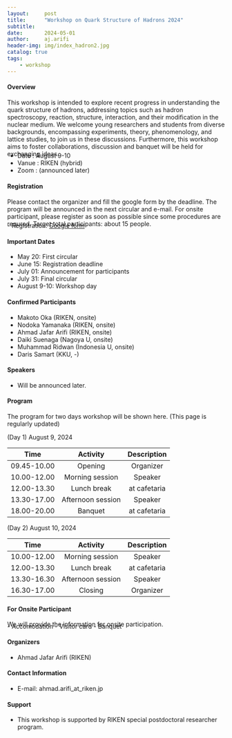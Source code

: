 ```yaml
---
layout:     post
title:      "Workshop on Quark Structure of Hadrons 2024"
subtitle:   
date:       2024-05-01
author:     aj.arifi
header-img: img/index_hadron2.jpg
catalog: true
tags:
    - workshop
---
```



#### Overview
This workshop is intended to explore recent progress in understanding the quark structure of
hadrons, addressing topics such as hadron spectroscopy, reaction, structure, interaction, and
their modification in the nuclear medium. We welcome young researchers and students from
diverse backgrounds, encompassing experiments, theory, phenomenology, and lattice studies,
to join us in these discussions. Furthermore, this workshop aims to foster collaborations,
discussion and banquet will be held for exchanging ideas.
<p style="margin-bottom: -0.7cm;"></p>

- Date : August 9-10
- Vanue : RIKEN (hybrid)
- Zoom : (announced later)

#### Registration
Please contact the organizer and fill the google form by the deadline.
The program will be announced in the next circular and e-mail.
For onsite participant, please register as soon as possible since some procedures are requred.
Target total participants: about 15 people.
<p style="margin-bottom: -0.7cm;"></p>
- Registration: <a href="https://bit.ly/quarkhadron2024">Google form</a>


#### Important Dates
- May 20: First circular
- June 15: Registration deadline
- July 01: Announcement for participants
- July 31: Final circular
- August 9-10: Workshop day

#### Confirmed Participants
- Makoto Oka (RIKEN, onsite)
- Nodoka Yamanaka (RIKEN, onsite)
- Ahmad Jafar Arifi (RIKEN, onsite)
- Daiki Suenaga (Nagoya U, onsite)
- Muhammad Ridwan (Indonesia U, onsite)
- Daris Samart (KKU, -)

#### Speakers
- Will be announced later.

#### Program
The program for two days workshop will be shown here. (This page is regularly updated)

(Day 1) August 9, 2024

| Time         | Activity   | Description   |
| :---:        | :---:      | :---:         |
| 09.45-10.00  | Opening  |   Organizer     |
| 10.00-12.00  | Morning session |  Speaker  |
| 12.00-13.30  | Lunch break  |  at cafetaria    |
| 13.30-17.00  | Afternoon session| Speaker |
| 18.00-20.00  | Banquet    |   at cafetaria     |

(Day 2) August 10, 2024

| Time         | Activity    | Description        |
| :---:        | :---:       | :---:              |
| 10.00-12.00  | Morning session  |  Speaker  |
| 12.00-13.30  | Lunch break  |  at cafetaria      |
| 13.30-16.30  | Afternoon session | Speaker  |
| 16.30-17.00  | Closing   |    Organizer    |


#### For Onsite Participant
We will provide the information for onsite participation.
<p style="margin-bottom: -0.7cm;"></p>
- Accomodation
- Visitor card
- Banquet

#### Organizers
- Ahmad Jafar Arifi (RIKEN) 

#### Contact Information
- E-mail: ahmad.arifi_at_riken.jp

#### Support
- This workshop is supported by RIKEN special postdoctoral researcher program.

